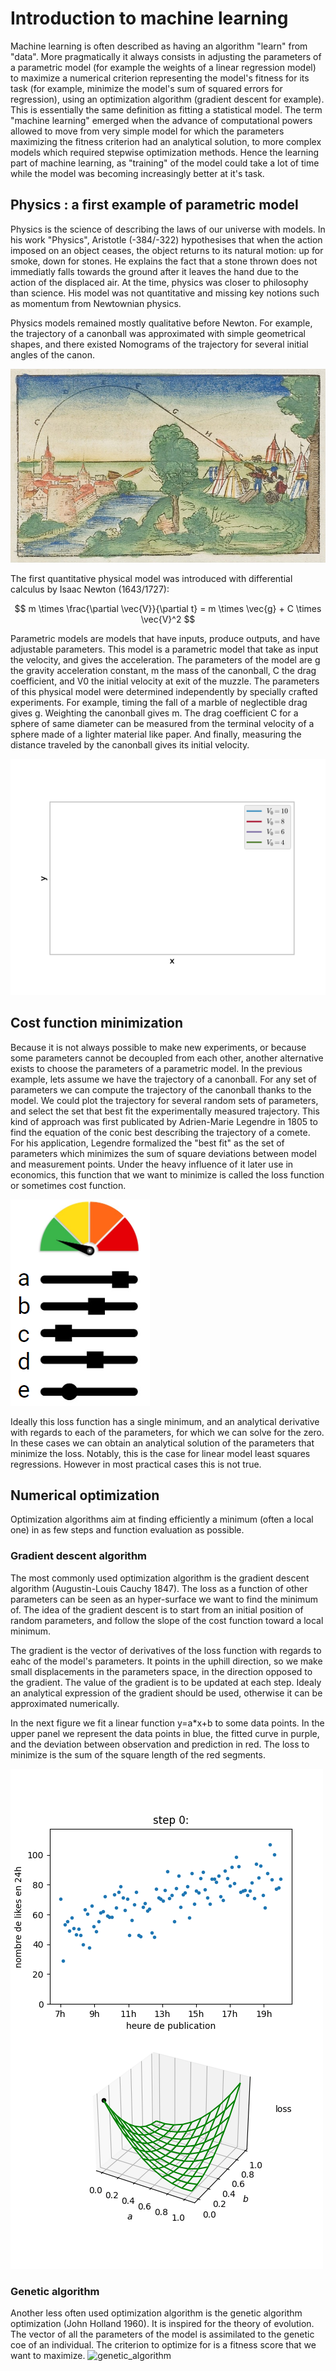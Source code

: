 # Introduction to machine learning

Machine learning is often described as having an algorithm "learn" from "data".
More pragmatically it always consists in adjusting the parameters of a parametric model (for example the weights of a linear regression model) to maximize a numerical criterion representing the model's fitness for its task (for example, minimize the model's sum of squared errors for regression), using an optimization algorithm (gradient descent for example).
This is essentially the same definition as fitting a statistical model. The term "machine learning" emerged when the advance of computational powers allowed to move from very simple model for which the parameters maximizing the fitness criterion had an analytical solution, to more complex models which required stepwise optimization methods. Hence the learning part of machine learning, as "training" of the model could take a lot of time while the model was becoming increasingly better at it's task.

## Physics : a first example of parametric model

Physics is the science of describing the laws of our universe with models. In his work "Physics", Aristotle (-384/-322) hypothesises that when the action imposed on an object ceases, the object returns to its natural motion: up for smoke, down for stones. He explains the fact that a stone thrown does not immediatly falls towards the ground after it leaves the hand due to the action of the displaced air. At the time, physics was closer to philosophy than science. His model was not quantitative and missing key notions such as momentum from Newtownian physics.

Physics models remained mostly qualitative before Newton. For example, the trajectory of a canonball was approximated with simple geometrical shapes, and there existed Nomograms of the trajectory for several initial angles of the canon.

![Ballistik_Walther_Hermann_Ryff_1517](images/Ballistik_Walther_Hermann_Ryff_1517.png)

The first quantitative physical model was introduced with differential calculus by Isaac Newton (1643/1727):

$$
m \times \frac{\partial \vec{V}}{\partial t} = m \times \vec{g} + C \times \vec{V}^2
$$

Parametric models are models that have inputs, produce outputs, and have adjustable parameters. This model is a parametric model that take as input the velocity, and gives the acceleration.
The parameters of the model are g the gravity acceleration constant, m the mass of the canonball, C the drag coefficient, and V0 the initial velocity at exit of the muzzle. The parameters of this physical model were determined independently by specially crafted experiments. For example, timing the fall of a marble of neglectible drag gives g. Weighting the canonball gives m. The drag coefficient C for a sphere of same diameter can be measured from the terminal velocity of a sphere made of a lighter material like paper. And finally, measuring the distance traveled by the canonball gives its initial velocity.


![canonball_trajectory](images/trajectory/trajectory.gif)


## Cost function minimization


Because it is not always possible to make new experiments, or because some parameters cannot be decoupled from each other, another alternative exists to choose the parameters of a parametric model.
In the previous example, lets assume we have the trajectory of a canonball.
For any set of parameters we can compute the trajectory of the canonball thanks to the model. We could plot the trajectory for several random sets of parameters, and select the set that best fit the experimentally measured trajectory.
This kind of approach was first publicated by Adrien-Marie Legendre in 1805 to find the equation of the conic best describing the trajectory of a comete. For his application, Legendre formalized the "best fit" as the set of parameters which minimizes the sum of square deviations between model and measurement points.
Under the heavy influence of it later use in economics, this function that we want to minimize is called the loss function or sometimes cost function.


![cost_function_minimization](images/cost_function_minimization.png)


Ideally this loss function has a single minimum, and an analytical derivative with regards to each of the parameters, for which we can solve for the zero. In these cases we can obtain an analytical solution of the parameters that minimize the loss. Notably, this is the case for linear model least squares regressions. However in most practical cases this is not true.

## Numerical optimization

Optimization algorithms aim at finding efficiently a minimum (often a local one) in as few steps and function evaluation as possible.

### Gradient descent algorithm

The most commonly used optimization algorithm is the gradient descent algorithm (Augustin-Louis Cauchy 1847). The loss as a function of other parameters can be seen as an hyper-surface we want to find the minimum of. The idea of the gradient descent is to start from an initial position of random parameters, and follow the slope of the cost function toward a local minimum.

The gradient is the vector of derivatives of the loss function with regards to eahc of the model's parameters. It points in the uphill direction, so we make small displacements in the parameters space, in the direction opposed to the gradient. The value of the gradient is to be updated at each step. Idealy an analytical expression of the gradient should be used, otherwise it can be approximated numerically.

In the next figure we fit a linear function y=a*x+b to some data points. In the upper panel we represent the data points in blue, the fitted curve in purple, and the deviation between observation and prediction in red. The loss to minimize is the sum of the square length of the red segments.

![gradient_descent](images/gif_gradient_descent/gradient_descent.gif)

### Genetic algorithm

Another less often used optimization algorithm is the genetic algorithm optimization (John Holland 1960). It is inspired for the theory of evolution. The vector of all the parameters of the model is assimilated to the genetic coe of an individual. The criterion to optimize for is
a fitness score that we want to maximize.
![genetic_algorithm](images/gif_genetic/genetic_algorithm.gif)